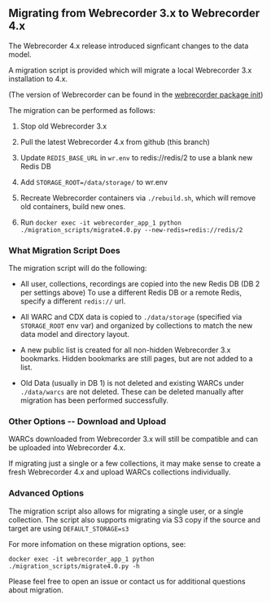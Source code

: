 ## Migrating from Webrecorder 3.x to Webrecorder 4.x

The Webrecorder 4.x release introduced signficant changes to the data model.

A migration script is provided which will migrate a local Webrecorder 3.x installation to 4.x.

(The version of Webrecorder can be found in the [webrecorder package init](webrecorder/webrecorder/__init__.py))

The migration can be performed as follows:

1) Stop old Webrecorder 3.x

2) Pull the latest Webrecorder 4.x from github (this branch)

3) Update `REDIS_BASE_URL` in `wr.env` to redis://redis/2 to use a blank new Redis DB

4) Add `STORAGE_ROOT=/data/storage/` to wr.env

5) Recreate Webrecorder containers via `./rebuild.sh`, which will remove old containers, build new ones.

6) Run `docker exec -it webrecorder_app_1 python ./migration_scripts/migrate4.0.py --new-redis=redis://redis/2`

### What Migration Script Does

The migration script will do the following:

- All user, collections, recordings are copied into the new Redis DB (DB 2 per settings above)
  To use a different Redis DB or a remote Redis, specify a different `redis://` url.
  
- All WARC and CDX data is copied to `./data/storage` (specified via `STORAGE_ROOT` env var) and organized by collections to match the new data model and directory layout.

- A new public list is created for all non-hidden Webrecorder 3.x bookmarks. Hidden bookmarks are still pages, but are not added to a list.

- Old Data (usually in DB 1) is not deleted and existing WARCs under `./data/warcs` are not deleted. These can be deleted manually after migration has been performed successfully.

### Other Options -- Download and Upload

WARCs downloaded from Webrecorder 3.x will still be compatible and can be uploaded into Webrecorder 4.x.

If migrating just a single or a few collections, it may make sense to create a fresh Webrecorder 4.x and upload WARCs collections individually.

### Advanced Options

The migration script also allows for migrating a single user, or a single collection.
The script also supports migrating via S3 copy if the source and target are using `DEFAULT_STORAGE=s3`

For more infomation on these migration options, see:

`docker exec -it webrecorder_app_1 python ./migration_scripts/migrate4.0.py -h`

Please feel free to open an issue or contact us for additional questions about migration.
